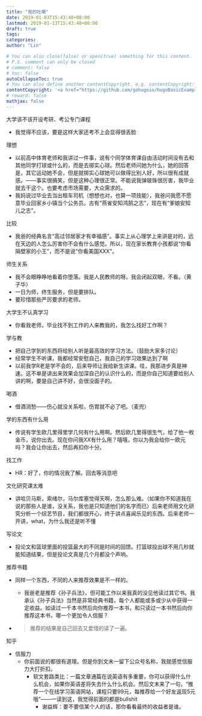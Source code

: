 ```yaml
---
title: "我的吐嘲"
date: 2019-01-03T15:43:48+08:00
lastmod: 2019-01-13T15:43:48+08:00
draft: true
tags: 
categories: 
author: "Lin"

# You can also close(false) or open(true) something for this content.
# P.S. comment can only be closed
# comment: false
# toc: false
autoCollapseToc: true
# You can also define another contentCopyright. e.g. contentCopyright: "This is another copyright."
contentCopyright: '<a href="https://github.com/gohugoio/hugoBasicExample" rel="noopener" target="_blank">See origin</a>'
# reward: false
mathjax: false
---
```


大学该不该开设考研、考公专门课程

- 我觉得不应该，要是这样大家还考不上会显得很丢脸

理想

- 以前高中体育老师和我讲过一件事，说有个同学体育课自由活动时间没有去和其他同学打球或什么的，而是去掷实心球。然后老师问她为什么，她的回答是，其它运动她不会，但是就掷实心球她可以做得比别人好，所以很有成就感。——事实很搞笑，但是这种心理很正常。不能说我弹玻珠很厉害，我毕业就去干这个。也要考虑市场需要，大众需求的。
- 我妈说过毕业去当出租车司机（想想也对，也算一项技能），我爸问我愿不愿意毕业回家乡小镇当个公务员。古有“燕雀安知鸿鹄之志”，现在有“爹娘安知儿之志”。

比较

- 我爸的经典名言“高过邻居家才有幸福感”。事实上从心理学上来讲是对的，远在天边的人怎么厉害你不会有什么感觉。所以，现在家长教育小孩都说“你看隔壁家的小王”，而不是说"你看美国XXX"。

师生关系

- 我不会眼睁睁地看着你堕落。我是人民教师的呀。我会闭起双眼，不看。（黄子华）
- 一日为师，终生服务，但是要排队。
- 要珍惜那些严厉要求的老师。

大学生不认真学习

- 你看我老师，毕业找不到工作的人来教我的，我怎么找好工作啊？

学与教

- 把自己学到的东西将给别人听是最高效的学习方法。（鼓励大家多讨论）
- 经常学生不听课，我都经常安慰自己，我自己的学习效果达到了啊
- 以前我学R老是学不会的，后来导师让我给新生讲课。哇，我那进步真是神速。这不单是讲出来效果会加深自己的认识什么的，而是你自己知道要给别人讲的啊，要是自己讲不好，会很没面子的。

喝酒

- 借酒消愁——伤心就没关系啦，伤胃就不必了吧。（麦兜）

学的东西有什么用

- 传说有学生欧几里得里学几何有什么用啊。然后欧几里得很生气，给了他一枚金币，说你出去。现在你问我XX有什么用？嘻嘻，你以为我会给你一欧元吗？我会让你出去，然后再扣你十分。

找工作

- HR：好了，你的情况我了解。回去等消息吧

文化研究课太难

- 讲哈贝马斯，索绪尔，马尔库塞觉得天啊，怎么那么难。（如果你不知道我在说的那些人是谁，没关系，我也是只知道他们的名字而已）后来老师用文化研究分析一个综艺节目，我们都很开心，终于讲点喜闻乐见的东西。后来老师一开讲，what，为什么我还是听不懂

写论文

- 投论文和篮球里面的投篮最大的不同是时间的回馈。打篮球投出球不用几秒就能知道结果，但是投论文真是几个月都没个声响。

推荐书籍

- 同样一个东西，不同的人来推荐效果是不一样的。
  - 我爸老是推荐《孙子兵法》，但可能工作以来我真的没见他读过其它书。我承认《孙子兵法》当然是非常经典书籍，每个人都能或多或少从中获得一定收益。如读过一千本书然后向你推荐一本书，和只读过一本书然后向你推荐这本书，哪一个更加令人信服？

- > 推荐的结果是自己回去又爱惜的读了一遍。

知乎

- 信服力
  - 你前面说的都很有道理。但是你到文末一留下公众号名称，我就感觉信服力大打折扣。
    - 软文套路类比：一篇文章通篇在说英语有多重要，你可以获得什么什么机会，如果你英语差将失去什么什么机会。然后文末来了一句，“推荐一个在线学习英语网站，课程只要99元，每推荐给一个好友返现5元哦”——一读到这，我觉得前面的都是bullshit
      - 谢益辉：要不要信某个人的话，那你看看最终的收益者是谁。
